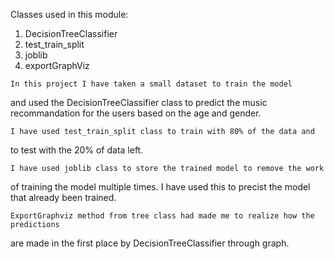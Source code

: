 Classes used in this module: 
  1) DecisionTreeClassifier
  2) test_train_split
  3) joblib
  4) exportGraphViz
   
   
    In this project I have taken a small dataset to train the model
and used the DecisionTreeClassifier class to predict the music recommandation
for the users based on the age and gender.

    I have used test_train_split class to train with 80% of the data and 
to test with the 20% of data left.

    I have used joblib class to store the trained model to remove the work
of training the model multiple times. I have used this to precist the model
that already been trained.

    ExportGraphviz method from tree class had made me to realize how the predictions
are made in the first place by DecisionTreeClassifier through graph. 